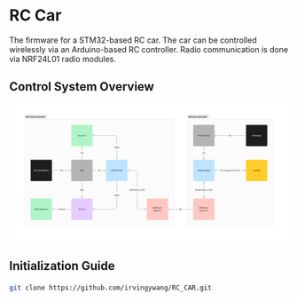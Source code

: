 # RC Car

The firmware for a STM32-based RC car.
The car can be controlled wirelessly via an Arduino-based RC controller.
Radio communication is done via NRF24L01 radio modules.

## Control System Overview

![Control System Overview](Control_System.png)

## Initialization Guide

```bash
git clone https://github.com/irvingywang/RC_CAR.git
```
